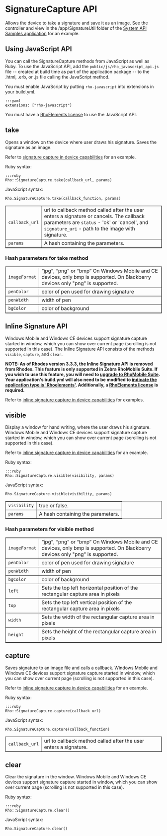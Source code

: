 # SignatureCapture API

Allows the device to take a signature and save it as an image. See the controller and view in the /app/SignatureUtil folder of the [System API Samples application](https://github.com/rhomobile/rhodes-system-api-samples/blob/master/app/SignatureUtil/controller.rb) for an example.

## Using JavaScript API

You can call the SignatureCapture methods from JavaScript as well as Ruby. To use the JavaScript API, add the `public/js/rho_javascript_api.js` file -- created at build time as part of the application package -- to the .html, .erb, or .js file calling the JavaScript method.

You must enable JavaScript by putting `rho-javascript` into extensions in your build.yml.

	:::yaml
	extensions: ["rho-javascript"]

You must have a [RhoElements license](../rhoelements/licensing) to use the JavaScript API.

## take

Opens a window on the device where user draws his signature. Saves the  signature as an image.

Refer to [signature capture in device capabilities](../rhodes/device-caps#signature-capture) for an example.

Ruby syntax:

	:::ruby
	Rho::SignatureCapture.take(callback_url, params)

JavaScript syntax:

	Rho.SignatureCapture.take(callback_function, params)

<table border="1">
<tr>
	<td><code>callback_url</code></td>
	<td>url to callback method called after the user enters a signature or cancels. The callback parameters are <code>status</code> - 'ok' or 'cancel', and <code>signature_uri</code> - path to the image with signature.</td>
</tr>
<tr>
	<td><code>params</code></td>
	<td>A hash containing the parameters.</td>
</tr>
</table>

### Hash parameters for take method

<table border="1">
<tr>
	<td><code>imageFormat</code></td>
	<td>“jpg”, “png” or “bmp” On Windows Mobile and CE devices, only bmp is supported. On Blackberry devices only "png" is supported.</td>
</tr>
<tr>
	<td><code>penColor</code></td>
	<td>color of pen used for drawing signature</td>
</tr>
<tr>
	<td><code>penWidth</code></td>
	<td>width of pen</td>
</tr>
<tr>
	<td><code>bgColor</code></td>
	<td>color of background</td>
</tr>
</table>

## Inline Signature API

Windows Mobile and Windows CE devices support signature capture started in window, which you can show over current page (scrolling is not supported in this case). The Inline Signature API consists of the methods `visible`, `capture`, and `clear`.

**NOTE: As of Rhodes version 3.3.3, the Inline Signature API is removed from Rhodes. This feature is only supported in Zebra RhoMobile Suite. If you wish to use this feature, you will need to [upgrade to RhoMobile Suite](../rhomobile-install). Your application's build.yml will also need to be modified to [indicate the application type is 'Rhoelements'](../rhoelements/rhoelements2-native#enabling-motorola-device-capabilities). Additionally, a [RhoElements license](../rhoelements/licensing) is required.**

Refer to [inline signature capture in device capabilities](../rhodes/device-caps#inline-signature-ex) for examples.

## visible

Display a window for hand writing, where the user draws his signature. Windows Mobile and Windows CE devices support signature capture started in window, which you can show over current page (scrolling is not supported in this case).

Refer to [inline signature capture in device capabilities](../rhodes/device-caps#inline-signature-ex) for an example.

Ruby syntax:

	:::ruby
	Rho::SignatureCapture.visible(visibility, params)

JavaScript syntax:

	Rho.SignatureCapture.visible(visibility, params)

<table border="1">
<tr>
	<td><code>visibility</code></td>
	<td>true or false.</td>
</tr>
<tr>
	<td><code>params</code></td>
	<td>A hash containing the parameters.</td>
</tr>
</table>

### Hash parameters for visible method

<table border="1">
<tr>
	<td><code>imageFormat</code></td>
	<td>“jpg”, “png” or “bmp” On Windows Mobile and CE devices, only bmp is supported. On Blackberry devices only "png" is supported.</td>
</tr>
<tr>
	<td><code>penColor</code></td>
	<td>color of pen used for drawing signature</td>
</tr>
<tr>
	<td><code>penWidth</code></td>
	<td>width of pen</td>
</tr>
<tr>
	<td><code>bgColor</code></td>
	<td>color of background</td>
</tr>
<tr>
	<td><code>left</code></td>
	<td>Sets the top left horizontal position of the rectangular capture area in pixels</td>
</tr>
<tr>
	<td><code>top</code></td>
	<td>Sets the top left vertical position of the rectangular capture area in pixels</td>
</tr>
<tr>
	<td><code>width</code></td>
	<td>Sets the width of the rectangular capture area in pixels</td>
</tr>
<tr>
	<td><code>height</code></td>
	<td>Sets the height of the rectangular capture area in pixels</td>
</tr>
</table>

## capture

Saves signature to an image file and calls a callback. Windows Mobile and Windows CE devices support signature capture started in window, which you can show over current page (scrolling is not supported in this case).

Refer to [inline signature capture in device capabilities](../rhodes/device-caps#inline-signature-ex) for an example.

Ruby syntax:

	:::ruby
	Rho::SignatureCapture.capture(callback_url)

JavaScript syntax:

	Rho.SignatureCapture.capture(callback_function)

<table border="1">
<tr>
	<td><code>callback_url</code></td>
	<td>url to callback method called after the user enters a signature.</td>
</tr>
</table>

## clear

Clear the signature in the window. Windows Mobile and Windows CE devices support signature capture started in window, which you can show over current page (scrolling is not supported in this case).

Ruby syntax:

	:::ruby
	Rho::SignatureCapture.clear()

JavaScript syntax:

	Rho.SignatureCapture.clear()
